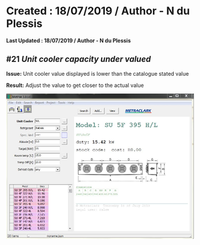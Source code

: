 # Created : 18/07/2019 / Author - N du Plessis
#### Last Updated : 18/07/2019 / Author - N du Plessis

##  #21 **_Unit cooler capacity under valued_**

**Issue:** Unit cooler value displayed is lower than the catalogue stated value

**Result:** Adjust the value to get closer to the actual value 


![alt text](Evapvalue.JPG "Selected value to be 17.94kW @ the given conditions")

